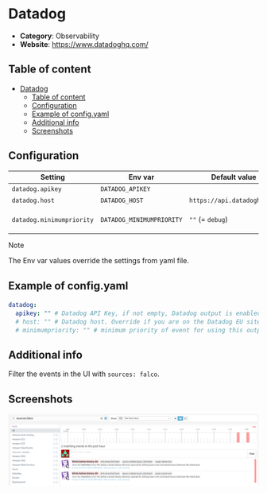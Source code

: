 # Datadog

- **Category**: Observability
- **Website**: https://www.datadoghq.com/

## Table of content

- [Datadog](#datadog)
  - [Table of content](#table-of-content)
  - [Configuration](#configuration)
  - [Example of config.yaml](#example-of-configyaml)
  - [Additional info](#additional-info)
  - [Screenshots](#screenshots)

## Configuration

| Setting                   | Env var                   | Default value               | Description                                                                                                                         |
| ------------------------- | ------------------------- | --------------------------- | ----------------------------------------------------------------------------------------------------------------------------------- |
| `datadog.apikey`          | `DATADOG_APIKEY`          |                             | Datadog API Key, if not empty, Datadog output is **enabled**                                                                        |
| `datadog.host`            | `DATADOG_HOST`            | `https://api.datadoghq.com` | Datadog host. Override if you are on the Datadog EU site                                                                            |
| `datadog.minimumpriority` | `DATADOG_MINIMUMPRIORITY` | `""` (= `debug`)            | Minimum priority of event for using this output, order is `emergency,alert,critical,error,warning,notice,informational,debug or ""` |

> [!NOTE]
The Env var values override the settings from yaml file.

## Example of config.yaml

```yaml
datadog:
  apikey: "" # Datadog API Key, if not empty, Datadog output is enabled
  # host: "" # Datadog host. Override if you are on the Datadog EU site. Defaults to american site with "https://api.datadoghq.com"
  # minimumpriority: "" # minimum priority of event for using this output, order is emergency|alert|critical|error|warning|notice|informational|debug or "" (default)
```

## Additional info

Filter the events in the UI with `sources: falco`.

## Screenshots

![datadog example](images/datadog.png)
